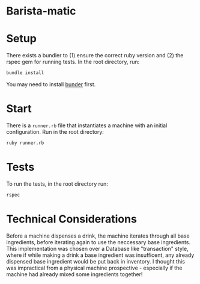 # Barista-matic

# Setup
There exists a bundler to (1) ensure the correct ruby version and (2) the rspec gem for running tests. In the root directory, run:
```sh
bundle install
```
You may need to install [bunder](https://bundler.io/) first.

# Start
There is a `runner.rb` file that instantiates a machine with an initial configuration. Run in the root directory:
```sh
ruby runner.rb
```

# Tests
To run the tests, in the root directory run:
```sh
rspec
```

# Technical Considerations
Before a machine dispenses a drink, the machine iterates through all base ingredients, before iterating again to use the neccessary base ingredients. This implementation was chosen over a Database like "transaction" style, where if while making a drink a base ingredient was insufficent, any already dispensed base ingredient would be put back in inventory. I thought this was impractical from a physical machine prospective - especially if the machine had already mixed some ingredients together!
